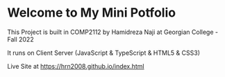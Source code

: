 <h1>Welcome to My Mini Potfolio</h1>
<p>This Project is built in COMP2112 by Hamidreza Naji at Georgian College - Fall 2022</p>
<p>It runs on Client Server (JavaScript & TypeScript & HTML5 & CSS3) </p>
<p>Live Site at <a href="https://hrn2008.github.io/index.html">https://hrn2008.github.io/index.html</p>
